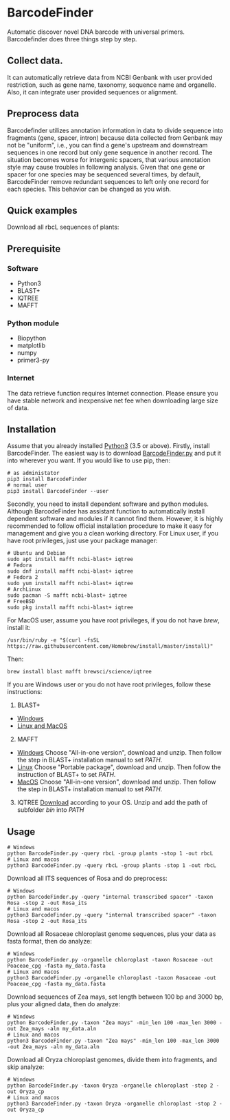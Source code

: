 # BarcodeFinder
Automatic discover novel DNA barcode with universal primers.
Barcodefinder does three things step by step.
## Collect data.
It can automatically retrieve data from NCBI Genbank with user
provided restriction, such as gene name, taxonomy, sequence name and
organelle. Also, it can integrate user provided sequences or alignment.
## Preprocess data
Barcodefinder utilizes annotation information in data to divide sequence into
fragments (gene, spacer, intron) because data collected from Genbank may not
be "uniform", i.e., you can find a gene's upstream and downstream sequences
in one record but only gene sequence in another record. The situation becomes
worse for intergenic spacers, that various annotation style may cause troubles
in following analysis.
Given that one gene or spacer for one species may be sequenced several times,
by default, BarcodeFinder remove redundant sequences to left only one record
for each species. This behavior can be changed as you wish.
## Quick examples
Download all rbcL sequences of plants:
## Prerequisite
### Software
* Python3
* BLAST+
* IQTREE
* MAFFT
### Python module
* Biopython
* matplotlib
* numpy
* primer3-py
### Internet
The data retrieve function requires Internet connection. Please ensure you have
stable network and inexpensive net fee when downloading large size of data.
## Installation
Assume that you already installed [Python3](https://www.python.org/downloads/)
(3.5 or above). Firstly, install BarcodeFinder.
The easiest way is to download
[BarcodeFinder.py](https://github.com/wpwupingwp/BarcodeFinder) and put it
into wherever you want.
If you would like to use pip, then:
```
# as administator
pip3 install BarcodeFinder
# normal user
pip3 install BarcodeFinder --user
```
Secondly, you need to install dependent software and python modules.
Although BarcodeFinder has assistant function to automatically install
dependent software and modules if it cannot find them. However, it is
highly recommended to follow official installation procedure to make it
easy for management and give you a clean working directory.
For Linux user, if you have root privileges, just use your package manager:
```
# Ubuntu and Debian
sudo apt install mafft ncbi-blast+ iqtree
# Fedora
sudo dnf install mafft ncbi-blast+ iqtree
# Fedora 2
sudo yum install mafft ncbi-blast+ iqtree
# ArchLinux
sudo pacman -S mafft ncbi-blast+ iqtree
# FreeBSD
sudo pkg install mafft ncbi-blast+ iqtree
```
For MacOS user, assume you have root privileges, if you do not have
*brew*, install it:
```
/usr/bin/ruby -e "$(curl -fsSL https://raw.githubusercontent.com/Homebrew/install/master/install)"
```
Then:
```
brew install blast mafft brewsci/science/iqtree
```
If you are Windows user or you do not have root privileges, follow these
instructions:
1. BLAST+
* [Windows](https://www.ncbi.nlm.nih.gov/books/NBK52637/)
* [Linux and MacOS](https://www.ncbi.nlm.nih.gov/books/NBK52640/)
2. MAFFT
* [Windows](https://mafft.cbrc.jp/alignment/software/windows.html)
Choose "All-in-one version", download and unzip. Then follow the step in
BLAST+ installation manual to set _PATH_.
* [Linux](https://mafft.cbrc.jp/alignment/software/linux.html)
Choose "Portable package", download and unzip. Then follow the instruction of
BLAST+ to set _PATH_.
* [MacOS](https://mafft.cbrc.jp/alignment/software/macosx.html)
Choose "All-in-one version", download and unzip. Then follow the step in
BLAST+ installation manual to set _PATH_.
3. IQTREE
[Download](http://www.iqtree.org/#download) according to your OS.
Unzip and add the path of subfolder *bin* into _PATH_
## Usage
```
# Windows
python BarcodeFinder.py -query rbcL -group plants -stop 1 -out rbcL
# Linux and macos
python3 BarcodeFinder.py -query rbcL -group plants -stop 1 -out rbcL
```
Download all ITS sequences of Rosa and do preprocess:
```
# Windows
python BarcodeFinder.py -query "internal transcribed spacer" -taxon Rosa -stop 2 -out Rosa_its
# Linux and macos
python3 BarcodeFinder.py -query "internal transcribed spacer" -taxon Rosa -stop 2 -out Rosa_its
```
Download all Rosaceae chloroplast genome sequences, plus your data  as fasta
format, then do analyze:
```
# Windows
python BarcodeFinder.py -organelle chloroplast -taxon Rosaceae -out Poaceae_cpg -fasta my_data.fasta
# Linux and macos
python3 BarcodeFinder.py -organelle chloroplast -taxon Rosaceae -out Poaceae_cpg -fasta my_data.fasta
```
Download sequences of Zea mays, set length between 100 bp and 3000 bp, plus
your aligned data, then do analyze:
```
# Windows
python BarcodeFinder.py -taxon "Zea mays" -min_len 100 -max_len 3000 -out Zea_mays -aln my_data.aln
# Linux and macos
python3 BarcodeFinder.py -taxon "Zea mays" -min_len 100 -max_len 3000 -out Zea_mays -aln my_data.aln
```
Download all Oryza chloroplast genomes, divide them into fragments, and skip
analyze:
```
# Windows
python BarcodeFinder.py -taxon Oryza -organelle chloroplast -stop 2 -out Oryza_cp
# Linux and macos
python3 BarcodeFinder.py -taxon Oryza -organelle chloroplast -stop 2 -out Oryza_cp
```

